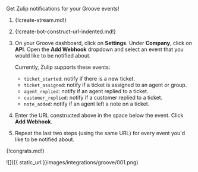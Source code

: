 Get Zulip notifications for your Groove events!

1. {!create-stream.md!}

1. {!create-bot-construct-url-indented.md!}

1. On your Groove dashboard, click on **Settings**. Under **Company**,
   click on **API**. Open the **Add Webhook** dropdown and select an
   event that you would like to be notified about.

    Currently, Zulip supports these events:

    * `ticket_started`: notify if there is a new ticket.
    * `ticket_assigned`: notify if a ticket is assigned to an agent or group.
    * `agent_replied`: notify if an agent replied to a ticket.
    * `customer_replied`: notify if a customer replied to a ticket.
    * `note_added`: notify if an agent left a note on a ticket.

1. Enter the URL constructed above in the space below the event.
   Click **Add Webhook**.

1. Repeat the last two steps (using the same URL) for every event you'd like
   to be notified about.

{!congrats.md!}

![]({{ static_url }}images/integrations/groove/001.png)
